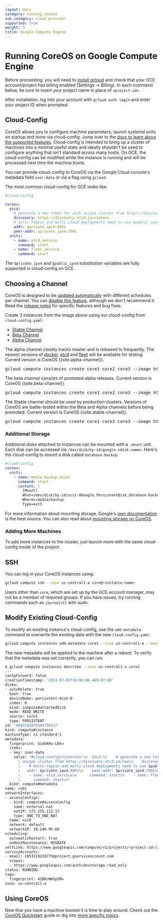 ```yaml
---
layout: docs
category: running_coreos
sub_category: cloud_provider
supported: true
weight: 3
title: Google Compute Engine
---
```


# Running CoreOS on Google Compute Engine

Before proceeding, you will need to [install gcloud][gcloud-documentation] and check that your GCE account/project has billing enabled (Settings &rarr; Billing). In each command below, be sure to insert your project name in place of `<project-id>`.

[gce-advanced-os]: http://developers.google.com/compute/docs/transition-v1#customkernelbinaries
[gcloud-documentation]: https://developers.google.com/cloud/sdk/

After installation, log into your account with `gcloud auth login` and enter your project ID when prompted.

## Cloud-Config

CoreOS allows you to configure machine parameters, launch systemd units on startup and more via cloud-config. Jump over to the [docs to learn about the supported features]({{site.url}}/docs/cluster-management/setup/cloudinit-cloud-config). Cloud-config is intended to bring up a cluster of machines into a minimal useful state and ideally shouldn't be used to configure anything that isn't standard across many hosts. On GCE, the cloud-config can be modified while the instance is running and will be processed next time the machine boots.

You can provide cloud-config to CoreOS via the Google Cloud console's metadata field `user-data` or via a flag using `gcloud`.

The most common cloud-config for GCE looks like:

```yaml
#cloud-config

coreos:
  etcd:
    # generate a new token for each unique cluster from https://discovery.etcd.io/new
    discovery: https://discovery.etcd.io/<token>
    # multi-region and multi-cloud deployments need to use $public_ipv4
    addr: $private_ipv4:4001
    peer-addr: $private_ipv4:7001
  units:
    - name: etcd.service
      command: start
    - name: fleet.service
      command: start
```

The `$private_ipv4` and `$public_ipv4` substitution variables are fully supported in cloud-config on GCE.

## Choosing a Channel

CoreOS is designed to be [updated automatically]({{site.url}}/using-coreos/updates) with different schedules per channel. You can [disable this feature]({{site.url}}/docs/cluster-management/debugging/prevent-reboot-after-update), although we don't recommend it. Read the [release notes]({{site.url}}/releases) for specific features and bug fixes.

Create 3 instances from the image above using our cloud-config from `cloud-config.yaml`:

<div id="gce-create">
  <ul class="nav nav-tabs">
    <li class="active"><a href="#stable-create" data-toggle="tab">Stable Channel</a></li>
    <li><a href="#beta-create" data-toggle="tab">Beta Channel</a></li>
    <li><a href="#alpha-create" data-toggle="tab">Alpha Channel</a></li>
  </ul>
  <div class="tab-content coreos-docs-image-table">
    <div class="tab-pane" id="alpha-create">
      <p>The alpha channel closely tracks master and is released to frequently. The newest versions of <a href="{{site.url}}/using-coreos/docker">docker</a>, <a href="{{site.url}}/using-coreos/etcd">etcd</a> and <a href="{{site.url}}/using-coreos/clustering">fleet</a> will be available for testing. Current version is CoreOS {{site.alpha-channel}}.</p>
      <pre>gcloud compute instances create core1 core2 core3 --image https://www.googleapis.com/compute/v1/{{site.data.alpha-channel.gce-image-path}} --zone us-central1-a --machine-type n1-standard-1 --metadata-from-file user-data=cloud-config.yaml</pre>
    </div>
    <div class="tab-pane" id="beta-create">
      <p>The beta channel consists of promoted alpha releases. Current version is CoreOS {{site.beta-channel}}.</p>
      <pre>gcloud compute instances create core1 core2 core3 --image https://www.googleapis.com/compute/v1/{{site.data.beta-channel.gce-image-path}} --zone us-central1-a --machine-type n1-standard-1 --metadata-from-file user-data=cloud-config.yaml</pre>
    </div>
    <div class="tab-pane active" id="stable-create">
      <p>The Stable channel should be used by production clusters. Versions of CoreOS are battle-tested within the Beta and Alpha channels before being promoted. Current version is CoreOS {{site.stable-channel}}.</p>
      <pre>gcloud compute instances create core1 core2 core3 --image https://www.googleapis.com/compute/v1/{{site.data.stable-channel.gce-image-path}} --zone us-central1-a --machine-type n1-standard-1 --metadata-from-file user-data=cloud-config.yaml</pre>
    </div>
  </div>
</div>

### Additional Storage

Additional disks attached to instances can be mounted with a `.mount` unit. Each disk can be accessed via `/dev/disk/by-id/google-<disk-name>`. Here's the cloud-config to mount a disk called `database-backup`:

```yaml
#cloud-config
coreos:
  units:
    - name: media-backup.mount
      command: start
      content: |
        [Mount]
        What=/dev/disk/by-id/scsi-0Google_PersistentDisk_database-backup
        Where=/media/backup
        Type=ext3
```

For more information about mounting storage, Google's [own documentation](https://developers.google.com/compute/docs/disks#attach_disk) is the best source. You can also read about [mounting storage on CoreOS]({{site.url}}/docs/cluster-management/setup/mounting-storage).

### Adding More Machines
To add more instances to the cluster, just launch more with the same cloud-config inside of the project.

## SSH

You can log in your CoreOS instances using:

```sh
gcloud compute ssh --zone us-central1-a core@<instance-name>
```

Users other than `core`, which are set up by the GCE account manager, may not be a member of required groups. If you have issues, try running commands such as `journalctl` with sudo.

## Modify Existing Cloud-Config

To modify an existing instance's cloud-config, use the `add-metadata` command to overwrite the existing data with the new `cloud-config.yaml`:

```sh
gcloud compute instances add-metadata core1 --zone us-central1-a --metadata-from-file=user-data=cloud-config.yaml
```

The new metadata will be applied to the machine after a reboot. To verify that the metadata was set correctly, you can run:

```sh
$ gcloud compute instances describe --zone us-central1-a core1
---
canIpForward: false
creationTimestamp: '2014-07-01T16:04:06.469-07:00'
disks:
- autoDelete: true
  boot: true
  deviceName: persistent-disk-0
  index: 0
  kind: compute#attachedDisk
  mode: READ_WRITE
  source: core1
  type: PERSISTENT
id: '4569192679304736137'
kind: compute#instance
machineType: n1-standard-1
metadata:
  fingerprint: Gi4UKHu-LKk=
  items:
  - key: user-data
    value: "#cloud-config\n\ncoreos:\n  etcd:\n    # generate a new token for each\
      \ unique cluster from https://discovery.etcd.io/new\n    discovery: https://discovery.etcd.io/8905e11767c1c7f4ee2b8b30c4b471b2\n\
      \    # multi-region and multi-cloud deployments need to use $public_ipv4\n \
      \   addr: $private_ipv4:4001\n    peer-addr: $private_ipv4:7001\n  units:\n\
      \    - name: etcd.service\n      command: start\n    - name: fleet.service\n\
      \      command: start\n"
  kind: compute#metadata
name: rob1
networkInterfaces:
- accessConfigs:
  - kind: compute#accessConfig
    name: external-nat
    natIP: 173.255.112.17
    type: ONE_TO_ONE_NAT
  name: nic0
  network: default
  networkIP: 10.240.95.60
scheduling:
  automaticRestart: true
  onHostMaintenance: MIGRATE
selfLink: https://www.googleapis.com/compute/v1/projects/<project-id>/zones/us-central1-a/instances/core1
serviceAccounts:
- email: 1053319219775@project.gserviceaccount.com
  scopes:
  - https://www.googleapis.com/auth/devstorage.read_only
status: RUNNING
tags:
  fingerprint: 42B8rWmSpSM=
zone: us-central1-a
```

## Using CoreOS

Now that you have a machine booted it is time to play around.
Check out the [CoreOS Quickstart]({{site.url}}/docs/quickstart) guide or dig into [more specific topics]({{site.url}}/docs).